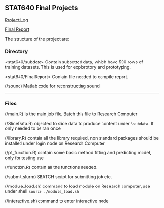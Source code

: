 ## STAT640 Final Projects


[Project Log](stat640/ProjectNote.md)

[Final Report](stat640/Report.pdf)

The structure of the project are:

### Directory

<stat640/subdata> Contain subsetted data, which have 500 rows of training datasets. This is used for explorotory and prototyping.

<stat640/FinalReport> Contain file needed to compile report.

(/sound) Matlab code for reconstructing sound

---

### Files

(/main.R) is the main job file. Batch this file to Research Computer

(/SliceData.R) objected to slice data to produce content under `\subdata`. It only needed to be ran once.

(/library.R) contain all the library required, non standard packages should be installed under login node on Research Computer

(/p1_function.R) contain some basic method fitting and predicting model, only for testing use

(/function.R) contain all the functions needed.

(/submit.slurm) SBATCH script for submitting job etc.

(/module_load.sh) command to load module on Research computer, use under shell `source ./module_load.sh`

(/interactive.sh) command to enter interactive node
